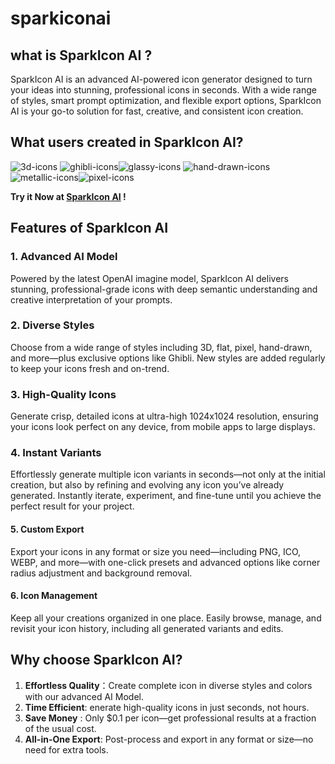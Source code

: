 # sparkiconai

## what is SparkIcon AI ?
SparkIcon AI is an advanced AI-powered icon generator designed to turn your ideas into stunning, professional icons in seconds. With a wide range of styles, smart prompt optimization, and flexible export options, SparkIcon AI is your go-to solution for fast, creative, and consistent icon creation.

## What users created in SparkIcon AI?
![3d-icons](https://icons.sparkiconai.com/3d-icons-1.png) ![ghibli-icons](https://icons.sparkiconai.com/7349a10e1a7bd31f79d3332ff3fa9985_1_1753110184_8529.png)![glassy-icons](https://icons.sparkiconai.com/glassy-icons-3.png)
![hand-drawn-icons](https://icons.sparkiconai.com/hand-drawn-icons-2.png) ![metallic-icons](https://icons.sparkiconai.com/metallic-icons-3.png)![pixel-icons](https://icons.sparkiconai.com/pixel-icons-3.png)

**Try it Now at [SparkIcon AI](https://sparkiconai.com) !**

## Features of SparkIcon AI
### 1. Advanced AI Model
Powered by the latest OpenAI imagine model, SparkIcon AI delivers stunning, professional-grade icons with deep semantic understanding and creative interpretation of your prompts.

### 2. Diverse Styles
Choose from a wide range of styles including 3D, flat, pixel, hand-drawn, and more—plus exclusive options like Ghibli. New styles are added regularly to keep your icons fresh and on-trend.

### 3. High-Quality Icons
Generate crisp, detailed icons at ultra-high 1024x1024 resolution, ensuring your icons look perfect on any device, from mobile apps to large displays.

### 4. Instant Variants
Effortlessly generate multiple icon variants in seconds—not only at the initial creation, but also by refining and evolving any icon you’ve already generated. Instantly iterate, experiment, and fine-tune until you achieve the perfect result for your project.

#### 5. Custom Export
Export your icons in any format or size you need—including PNG, ICO, WEBP, and more—with one-click presets and advanced options like corner radius adjustment and background removal.

#### 6. Icon Management
Keep all your creations organized in one place. Easily browse, manage, and revisit your icon history, including all generated variants and edits.

## Why choose SparkIcon AI?
1. **Effortless Quality**：Create complete icon in diverse styles and colors with our advanced AI Model. 
2. **Time Efficient**: enerate high-quality icons in just seconds, not hours.
3. **Save Money** : Only $0.1 per icon—get professional results at a fraction of the usual cost.
4. **All-in-One Export**: Post-process and export in any format or size—no need for extra tools.

